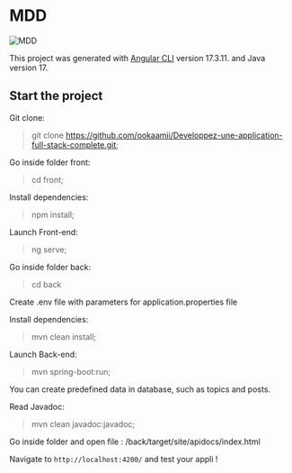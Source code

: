 # MDD

![MDD](https://user.oc-static.com/upload/2022/10/13/1665694393136_P6_Banner.png)

This project was generated with [Angular CLI](https://github.com/angular/angular-cli) version 17.3.11. and Java version 17.

## Start the project

Git clone:

>git clone https://github.com/ookaamii/Developpez-une-application-full-stack-complete.git;

Go inside folder front:

> cd front;

Install dependencies:

> npm install;

Launch Front-end:

> ng serve;



Go inside folder back:

> cd back

Create .env file with parameters for application.properties file 

Install dependencies:

> mvn clean install;

Launch Back-end:

> mvn spring-boot:run;

You can create predefined data in database, such as topics and posts.

Read Javadoc:

> mvn clean javadoc:javadoc;

Go inside folder and open file : /back/target/site/apidocs/index.html


Navigate to `http://localhost:4200/` and test your appli !



